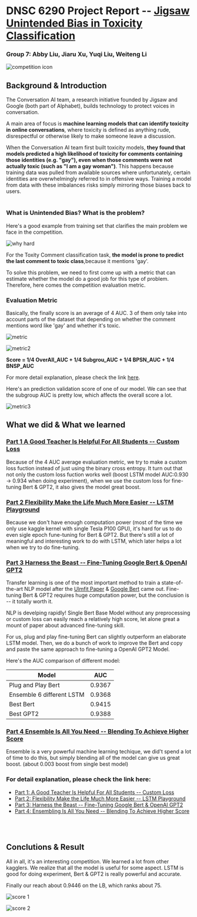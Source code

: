 # DNSC 6290 Project Report -- [Jigsaw Unintended Bias in Toxicity Classification](https://www.kaggle.com/c/jigsaw-unintended-bias-in-toxicity-classification)

### Group 7: Abby Liu, Jiaru Xu, Yuqi Liu, Weiteng Li


![competition icon](https://github.com/jiaruxu233/Jigsaw-Toxicity-Classification/blob/master/Pictures/Competition_Title.png)



## Background & Introduction

The Conversation AI team, a research initiative founded by Jigsaw and Google (both part of Alphabet), builds technology to protect voices in conversation. 

A main area of focus is **machine learning models that can identify toxicity in online conversations**, where toxicity is defined as anything rude, disrespectful or otherwise likely to make someone leave a discussion.

When the Conversation AI team first built toxicity models, **they found that models predicted a high likelihood of toxicity for comments containing those identities (e.g. "gay"), even when those comments were not actually toxic (such as "I am a gay woman")**. This happens because training data was pulled from available sources where unfortunately, certain identities are overwhelmingly referred to in offensive ways. Training a model from data with these imbalances risks simply mirroring those biases back to users.
<br/>
<br/>

### What is Unintended Bias? What is the problem? 

Here's a good example from training set that clarifies the main problem we face in the competition.

![why hard](https://github.com/jiaruxu233/Jigsaw-Toxicity-Classification/blob/master/Pictures/why_hard.png)

For the Toxity Comment classification task, **the model is prone to predict the last comment to toxic class**,because it mentions 'gay'.

To solve this problem, we need to first come up with a metric that can estimate  whether the model do a good job for this type of problem. Therefore, here comes the competition evaluation metric.
<br/>

### Evaluation Metric

Basically, the finally score is an average of 4 AUC. 3 of them only take into account parts of the dataset that depending on whether the comment mentions word like 'gay' and whether it's toxic.

![metric](https://github.com/jiaruxu233/Jigsaw-Toxicity-Classification/blob/master/Pictures/metric.png)

![metric2](https://github.com/jiaruxu233/Jigsaw-Toxicity-Classification/blob/master/Pictures/metric2.png)

**Score = 1/4 OverAll_AUC + 1/4 Subgrou_AUC + 1/4 BPSN_AUC + 1/4 BNSP_AUC**

For more detail explanation, please check the link [here](https://www.kaggle.com/c/jigsaw-unintended-bias-in-toxicity-classification/overview/evaluation).




Here's an prediction validation score of one of our model. We can see that the subgroup AUC is pretty low, which affects the overall score a lot.


![metric3](https://github.com/jiaruxu233/Jigsaw-Toxicity-Classification/blob/master/Pictures/metric3.png)




## What we did & What we learned

### [Part 1  A Good Teacher Is Helpful For All Students -- Custom Loss](https://nbviewer.jupyter.org/github/jiaruxu233/Jigsaw-Toxicity-Classification/blob/master/Custom_Loss.ipynb)

Because of the 4 AUC average evaluation metric, we try to make a custom loss fuction instead of just using the binary cross entropy. It turn out that not only the custom loss fuction works well (boost LSTM model AUC:0.930 -> 0.934 when doing experiment), when we use the custom loss for fine-tuning Bert & GPT2, it also gives the model great boost.
<br/>

### [Part 2  Flexibility Make the Life Much More Easier -- LSTM Playground](https://nbviewer.jupyter.org/github/jiaruxu233/Jigsaw-Toxicity-Classification/blob/master/LSTM_Playground.ipynb) 

Because we don't have enough computation power (most of the time we only use kaggle kernel with single Tesla P100 GPU), it's hard for us to do even sigle epoch fune-tuning for Bert & GPT2.
But there's still a lot of meaningful and interesting work to do with LSTM, which later helps a lot when we try to do fine-tuning.
<br/>

###  [Part 3  Harness the Beast -- Fine-Tuning Google Bert & OpenAI GPT2](https://nbviewer.jupyter.org/github/jiaruxu233/Jigsaw-Toxicity-Classification/blob/master/Harness_the_Beast.ipynb) 

Transfer learning is one of the most important method to train a state-of-the-art NLP model after the [Ulmfit Paper](https://arxiv.org/abs/1801.06146) & [Google Bert](https://github.com/google-research/bert) came out.
Fine-tuning Bert & GPT2 requires huge computation power, but the conclusion is -- it totally worth it.

NLP is develping rapidly!  Single Bert Base Model without any preprocessing or custom loss can easily reach a relatively high score, let alone great a mount of paper about advanced fine-tuning skill. 

For us, plug and play fine-tuning Bert can slightly outperform an elaborate LSTM model. Then, we do a bunch of work to improve the Bert and copy and paste the same approach to fine-tuning a OpenAI GPT2 Model.

Here's the AUC comparison of different model:

|Model|AUC|
|---|---|
|Plug and Play Bert|0.9367|
|Ensemble 6 different LSTM|0.9368|
|Best Bert|0.9415|
|Best GPT2|0.9388|


### [Part 4  Ensemble Is All You Need -- Blending To Achieve Higher Score](https://nbviewer.jupyter.org/github/jiaruxu233/Jigsaw-Toxicity-Classification/blob/master/Final_Blending.ipynb)

Ensemble is a very powerful machine learning techique, we did't spend a lot of time to do this, but simply blending all of the model can give us great boost. (about 0.003 boost from single best model)

### For detail explanation, please check the link here:

* [ Part 1: A Good Teacher Is Helpful For All Students -- Custom Loss](https://nbviewer.jupyter.org/github/jiaruxu233/Jigsaw-Toxicity-Classification/blob/master/Custom_Loss.ipynb) 
* [ Part 2: Flexibility Make the Life Much More Easier -- LSTM Playground](https://nbviewer.jupyter.org/github/jiaruxu233/Jigsaw-Toxicity-Classification/blob/master/LSTM_Playground.ipynb) 
* [ Part 3: Harness the Beast -- Fine-Tuning Google Bert & OpenAI GPT2](https://nbviewer.jupyter.org/github/jiaruxu233/Jigsaw-Toxicity-Classification/blob/master/Harness_the_Beast.ipynb) 
* [ Part 4: Ensembling Is All You Need -- Blending To Achieve Higher Score](https://nbviewer.jupyter.org/github/jiaruxu233/Jigsaw-Toxicity-Classification/blob/master/Final_Blending.ipynb)
<br/>
<br/>

##  Conclutions & Result
All in all, it's an interesting competition. We learned a lot from other kagglers. We realize that all the model is useful for some aspect. LSTM is good for doing experiment, Bert & GPT2 is really powerful and accurate. 

Finally our reach about 0.9446 on the LB, which ranks about 75.

![score 1](https://github.com/jiaruxu233/Jigsaw-Toxicity-Classification/blob/master/Pictures/Score.png)

![score 2](https://github.com/jiaruxu233/Jigsaw-Toxicity-Classification/blob/master/Pictures/score_.png)
